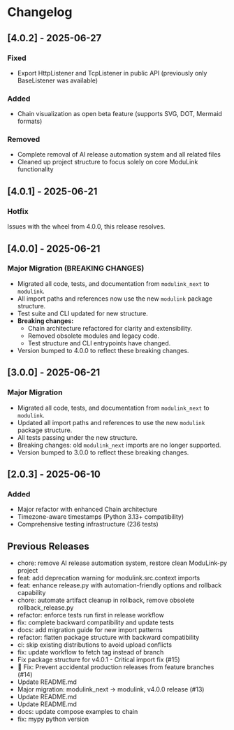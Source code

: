 # Changelog

## [4.0.2] - 2025-06-27
### Fixed
- Export HttpListener and TcpListener in public API (previously only BaseListener was available)

### Added  
- Chain visualization as open beta feature (supports SVG, DOT, Mermaid formats)

### Removed
- Complete removal of AI release automation system and all related files
- Cleaned up project structure to focus solely on core ModuLink functionality

## [4.0.1] - 2025-06-21
### Hotfix
  Issues with the wheel from 4.0.0, this release resolves.

## [4.0.0] - 2025-06-21
### Major Migration (BREAKING CHANGES)
- Migrated all code, tests, and documentation from `modulink_next` to `modulink`.
- All import paths and references now use the new `modulink` package structure.
- Test suite and CLI updated for new structure.
- **Breaking changes:**
    - Chain architecture refactored for clarity and extensibility.
    - Removed obsolete modules and legacy code.
    - Test structure and CLI entrypoints have changed.
- Version bumped to 4.0.0 to reflect these breaking changes.

## [3.0.0] - 2025-06-21
### Major Migration
- Migrated all code, tests, and documentation from `modulink_next` to `modulink`.
- Updated all import paths and references to use the new `modulink` package structure.
- All tests passing under the new structure.
- Breaking changes: old `modulink_next` imports are no longer supported.
- Version bumped to 3.0.0 to reflect these breaking changes.


## [2.0.3] - 2025-06-10

### Added
- Major refactor with enhanced Chain architecture
- Timezone-aware timestamps (Python 3.13+ compatibility)
- Comprehensive testing infrastructure (236 tests)

## Previous Releases
- chore: remove AI release automation system, restore clean ModuLink-py project
- feat: add deprecation warning for modulink.src.context imports
- feat: enhance release.py with automation-friendly options and rollback capability
- chore: automate artifact cleanup in rollback, remove obsolete rollback_release.py
- refactor: enforce tests run first in release workflow
- fix: complete backward compatibility and update tests
- docs: add migration guide for new import patterns
- refactor: flatten package structure with backward compatibility
- ci: skip existing distributions to avoid upload conflicts
- fix: update workflow to fetch tag instead of branch
- Fix package structure for v4.0.1 - Critical import fix (#15)
- 🚨 Fix: Prevent accidental production releases from feature branches (#14)
- Update README.md
- Major migration: modulink_next → modulink, v4.0.0 release (#13)
- Update README.md
- Update README.md
- docs: update compose examples to chain
- fix: mypy python version
